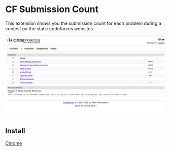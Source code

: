 # CF Submission Count

This extension shows you the submission count for each problem during a contest on the static codeforces websites

![Chrome Image](static/chrome_image.png)

## Install

[Chrome](https://chrome.google.com/webstore/detail/cf-submission-count/kephibooehcpbfddbnpgphdmpdmpkika?hl=en-GB&authuser=0)